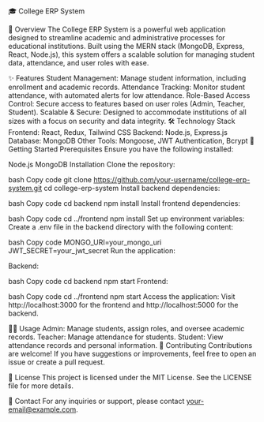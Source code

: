 🎓 College ERP System

📖 Overview
The College ERP System is a powerful web application designed to streamline academic and administrative processes for educational institutions. Built using the MERN stack (MongoDB, Express, React, Node.js), this system offers a scalable solution for managing student data, attendance, and user roles with ease.

✨ Features
Student Management: Manage student information, including enrollment and academic records.
Attendance Tracking: Monitor student attendance, with automated alerts for low attendance.
Role-Based Access Control: Secure access to features based on user roles (Admin, Teacher, Student).
Scalable & Secure: Designed to accommodate institutions of all sizes with a focus on security and data integrity.
🛠️ Technology Stack
Frontend: React, Redux, Tailwind CSS
Backend: Node.js, Express.js
Database: MongoDB
Other Tools: Mongoose, JWT Authentication, Bcrypt
🚀 Getting Started
Prerequisites
Ensure you have the following installed:

Node.js
MongoDB
Installation
Clone the repository:

bash
Copy code
git clone https://github.com/your-username/college-erp-system.git
cd college-erp-system
Install backend dependencies:

bash
Copy code
cd backend
npm install
Install frontend dependencies:

bash
Copy code
cd ../frontend
npm install
Set up environment variables: Create a .env file in the backend directory with the following content:

bash
Copy code
MONGO_URI=your_mongo_uri
JWT_SECRET=your_jwt_secret
Run the application:

Backend:

bash
Copy code
cd backend
npm start
Frontend:

bash
Copy code
cd ../frontend
npm start
Access the application: Visit http://localhost:3000 for the frontend and http://localhost:5000 for the backend.

🧑‍💻 Usage
Admin: Manage students, assign roles, and oversee academic records.
Teacher: Manage attendance for students.
Student: View attendance records and personal information.
🤝 Contributing
Contributions are welcome! If you have suggestions or improvements, feel free to open an issue or create a pull request.

📄 License
This project is licensed under the MIT License. See the LICENSE file for more details.

📧 Contact
For any inquiries or support, please contact your-email@example.com.
